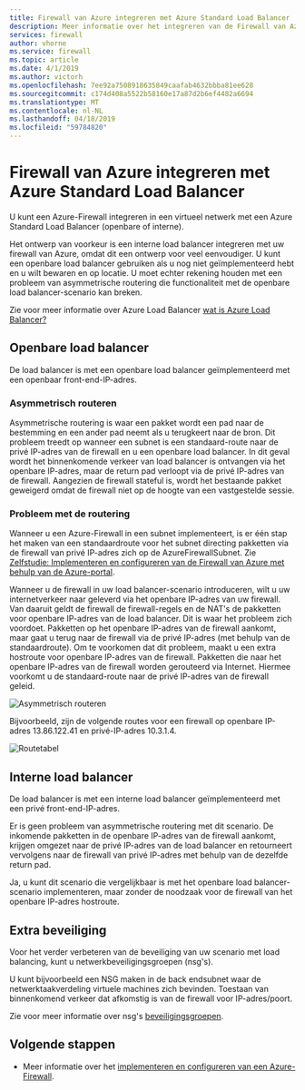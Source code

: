 ```yaml
---
title: Firewall van Azure integreren met Azure Standard Load Balancer
description: Meer informatie over het integreren van de Firewall van Azure met Azure Standard Load Balancer
services: firewall
author: vhorne
ms.service: firewall
ms.topic: article
ms.date: 4/1/2019
ms.author: victorh
ms.openlocfilehash: 7ee92a7508918635849caafab4632bbba81ee628
ms.sourcegitcommit: c174d408a5522b58160e17a87d2b6ef4482a6694
ms.translationtype: MT
ms.contentlocale: nl-NL
ms.lasthandoff: 04/18/2019
ms.locfileid: "59784820"
---
```

# <a name="integrate-azure-firewall-with-azure-standard-load-balancer"></a>Firewall van Azure integreren met Azure Standard Load Balancer

U kunt een Azure-Firewall integreren in een virtueel netwerk met een Azure Standard Load Balancer (openbare of interne). 

Het ontwerp van voorkeur is een interne load balancer integreren met uw firewall van Azure, omdat dit een ontwerp voor veel eenvoudiger. U kunt een openbare load balancer gebruiken als u nog niet geïmplementeerd hebt en u wilt bewaren en op locatie. U moet echter rekening houden met een probleem van asymmetrische routering die functionaliteit met de openbare load balancer-scenario kan breken.

Zie voor meer informatie over Azure Load Balancer [wat is Azure Load Balancer?](../load-balancer/load-balancer-overview.md)

## <a name="public-load-balancer"></a>Openbare load balancer

De load balancer is met een openbare load balancer geïmplementeerd met een openbaar front-end-IP-adres.

### <a name="asymmetric-routing"></a>Asymmetrisch routeren

Asymmetrische routering is waar een pakket wordt een pad naar de bestemming en een ander pad neemt als u terugkeert naar de bron. Dit probleem treedt op wanneer een subnet is een standaard-route naar de privé IP-adres van de firewall en u een openbare load balancer. In dit geval wordt het binnenkomende verkeer van load balancer is ontvangen via het openbare IP-adres, maar de return pad verloopt via de privé IP-adres van de firewall. Aangezien de firewall stateful is, wordt het bestaande pakket geweigerd omdat de firewall niet op de hoogte van een vastgestelde sessie.

### <a name="fix-the-routing-issue"></a>Probleem met de routering

Wanneer u een Azure-Firewall in een subnet implementeert, is er één stap het maken van een standaardroute voor het subnet directing pakketten via de firewall van privé IP-adres zich op de AzureFirewallSubnet. Zie [Zelfstudie: Implementeren en configureren van de Firewall van Azure met behulp van de Azure-portal](tutorial-firewall-deploy-portal.md#create-a-default-route).

Wanneer u de firewall in uw load balancer-scenario introduceren, wilt u uw internetverkeer naar geleverd via het openbare IP-adres van uw firewall. Van daaruit geldt de firewall de firewall-regels en de NAT's de pakketten voor openbare IP-adres van de load balancer. Dit is waar het probleem zich voordoet. Pakketten op het openbare IP-adres van de firewall aankomt, maar gaat u terug naar de firewall via de privé IP-adres (met behulp van de standaardroute).
Om te voorkomen dat dit probleem, maakt u een extra hostroute voor openbare IP-adres van de firewall. Pakketten die naar het openbare IP-adres van de firewall worden gerouteerd via Internet. Hiermee voorkomt u de standaard-route naar de privé IP-adres van de firewall geleid.

![Asymmetrisch routeren](media/integrate-lb/Firewall-LB-asymmetric.png)

Bijvoorbeeld, zijn de volgende routes voor een firewall op openbare IP-adres 13.86.122.41 en privé-IP-adres 10.3.1.4.

![Routetabel](media/integrate-lb/route-table.png)

## <a name="internal-load-balancer"></a>Interne load balancer

De load balancer is met een interne load balancer geïmplementeerd met een privé front-end-IP-adres.

Er is geen probleem van asymmetrische routering met dit scenario. De inkomende pakketten in de openbare IP-adres van de firewall aankomt, krijgen omgezet naar de privé IP-adres van de load balancer en retourneert vervolgens naar de firewall van privé IP-adres met behulp van de dezelfde return pad.

Ja, u kunt dit scenario die vergelijkbaar is met het openbare load balancer-scenario implementeren, maar zonder de noodzaak voor de firewall van het openbare IP-adres hostroute.

## <a name="additional-security"></a>Extra beveiliging

Voor het verder verbeteren van de beveiliging van uw scenario met load balancing, kunt u netwerkbeveiligingsgroepen (nsg's).

U kunt bijvoorbeeld een NSG maken in de back endsubnet waar de netwerktaakverdeling virtuele machines zich bevinden. Toestaan van binnenkomend verkeer dat afkomstig is van de firewall voor IP-adres/poort.

Zie voor meer informatie over nsg's [beveiligingsgroepen](../virtual-network/security-overview.md).

## <a name="next-steps"></a>Volgende stappen

- Meer informatie over het [implementeren en configureren van een Azure-Firewall](tutorial-firewall-deploy-portal.md).